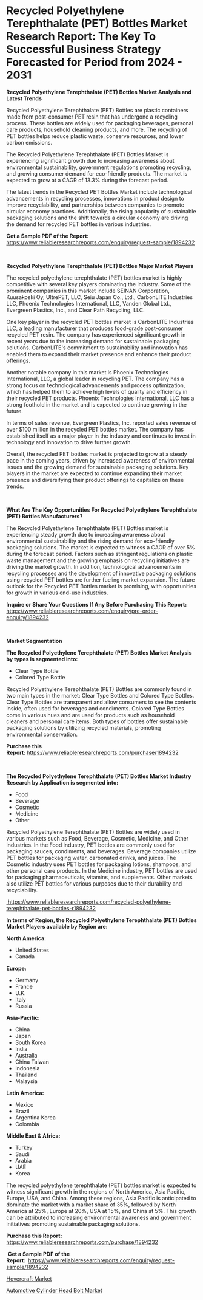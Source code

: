 <p><h1>Recycled Polyethylene Terephthalate (PET) Bottles Market Research Report: The Key To Successful Business Strategy Forecasted for Period from 2024 - 2031</h1></p><p><strong>Recycled Polyethylene Terephthalate (PET) Bottles Market Analysis and Latest Trends</strong></p>
<p><p>Recycled Polyethylene Terephthalate (PET) Bottles are plastic containers made from post-consumer PET resin that has undergone a recycling process. These bottles are widely used for packaging beverages, personal care products, household cleaning products, and more. The recycling of PET bottles helps reduce plastic waste, conserve resources, and lower carbon emissions.</p><p>The Recycled Polyethylene Terephthalate (PET) Bottles Market is experiencing significant growth due to increasing awareness about environmental sustainability, government regulations promoting recycling, and growing consumer demand for eco-friendly products. The market is expected to grow at a CAGR of 13.3% during the forecast period.</p><p>The latest trends in the Recycled PET Bottles Market include technological advancements in recycling processes, innovations in product design to improve recyclability, and partnerships between companies to promote circular economy practices. Additionally, the rising popularity of sustainable packaging solutions and the shift towards a circular economy are driving the demand for recycled PET bottles in various industries.</p></p>
<p><strong>Get a Sample PDF of the Report:&nbsp;</strong> <a href="https://www.reliableresearchreports.com/enquiry/request-sample/1894232">https://www.reliableresearchreports.com/enquiry/request-sample/1894232</a></p>
<p>&nbsp;</p>
<p><strong>Recycled Polyethylene Terephthalate (PET) Bottles Major Market Players</strong></p>
<p><p>The recycled polyethylene terephthalate (PET) bottles market is highly competitive with several key players dominating the industry. Some of the prominent companies in this market include SEINAN Corporation, Kuusakoski Oy, UltrePET, LLC, Seiu Japan Co., Ltd., CarbonLITE Industries LLC, Phoenix Technologies International, LLC, Vanden Global Ltd., Evergreen Plastics, Inc., and Clear Path Recycling, LLC.</p><p>One key player in the recycled PET bottles market is CarbonLITE Industries LLC, a leading manufacturer that produces food-grade post-consumer recycled PET resin. The company has experienced significant growth in recent years due to the increasing demand for sustainable packaging solutions. CarbonLITE's commitment to sustainability and innovation has enabled them to expand their market presence and enhance their product offerings.</p><p>Another notable company in this market is Phoenix Technologies International, LLC, a global leader in recycling PET. The company has a strong focus on technological advancements and process optimization, which has helped them to achieve high levels of quality and efficiency in their recycled PET products. Phoenix Technologies International, LLC has a strong foothold in the market and is expected to continue growing in the future.</p><p>In terms of sales revenue, Evergreen Plastics, Inc. reported sales revenue of over $100 million in the recycled PET bottles market. The company has established itself as a major player in the industry and continues to invest in technology and innovation to drive further growth.</p><p>Overall, the recycled PET bottles market is projected to grow at a steady pace in the coming years, driven by increased awareness of environmental issues and the growing demand for sustainable packaging solutions. Key players in the market are expected to continue expanding their market presence and diversifying their product offerings to capitalize on these trends.</p></p>
<p>&nbsp;</p>
<p><strong>What Are The Key Opportunities For Recycled Polyethylene Terephthalate (PET) Bottles Manufacturers?</strong></p>
<p><p>The Recycled Polyethylene Terephthalate (PET) Bottles market is experiencing steady growth due to increasing awareness about environmental sustainability and the rising demand for eco-friendly packaging solutions. The market is expected to witness a CAGR of over 5% during the forecast period. Factors such as stringent regulations on plastic waste management and the growing emphasis on recycling initiatives are driving the market growth. In addition, technological advancements in recycling processes and the development of innovative packaging solutions using recycled PET bottles are further fueling market expansion. The future outlook for the Recycled PET Bottles market is promising, with opportunities for growth in various end-use industries.</p></p>
<p><strong>Inquire or Share Your Questions If Any Before Purchasing This Report:</strong> <a href="https://www.reliableresearchreports.com/enquiry/pre-order-enquiry/1894232">https://www.reliableresearchreports.com/enquiry/pre-order-enquiry/1894232</a></p>
<p>&nbsp;</p>
<p><strong>Market Segmentation</strong></p>
<p><strong>The Recycled Polyethylene Terephthalate (PET) Bottles Market Analysis by types is segmented into:</strong></p>
<p><ul><li>Clear Type Bottle</li><li>Colored Type Bottle</li></ul></p>
<p><p>Recycled Polyethylene Terephthalate (PET) Bottles are commonly found in two main types in the market: Clear Type Bottles and Colored Type Bottles. Clear Type Bottles are transparent and allow consumers to see the contents inside, often used for beverages and condiments. Colored Type Bottles come in various hues and are used for products such as household cleaners and personal care items. Both types of bottles offer sustainable packaging solutions by utilizing recycled materials, promoting environmental conservation.</p></p>
<p><strong>Purchase this Report:&nbsp;</strong><a href="https://www.reliableresearchreports.com/purchase/1894232">https://www.reliableresearchreports.com/purchase/1894232</a></p>
<p>&nbsp;</p>
<p><strong>The Recycled Polyethylene Terephthalate (PET) Bottles Market Industry Research by Application is segmented into:</strong></p>
<p><ul><li>Food</li><li>Beverage</li><li>Cosmetic</li><li>Medicine</li><li>Other</li></ul></p>
<p><p>Recycled Polyethylene Terephthalate (PET) Bottles are widely used in various markets such as Food, Beverage, Cosmetic, Medicine, and Other industries. In the Food industry, PET bottles are commonly used for packaging sauces, condiments, and beverages. Beverage companies utilize PET bottles for packaging water, carbonated drinks, and juices. The Cosmetic industry uses PET bottles for packaging lotions, shampoos, and other personal care products. In the Medicine industry, PET bottles are used for packaging pharmaceuticals, vitamins, and supplements. Other markets also utilize PET bottles for various purposes due to their durability and recyclability.</p></p>
<p><a href="https://www.reliableresearchreports.com/recycled-polyethylene-terephthalate-pet-bottles-r1894232">&nbsp;https://www.reliableresearchreports.com/recycled-polyethylene-terephthalate-pet-bottles-r1894232</a></p>
<p><strong>In terms of Region, the Recycled Polyethylene Terephthalate (PET) Bottles Market Players available by Region are:</strong></p>
<p>
    <p> <strong> North America: </strong>
        <ul>
            <li>United States</li>
            <li>Canada</li>
        </ul>
        </p> 
    <p> <strong> Europe: </strong>
        <ul>
            <li>Germany</li>
            <li>France</li>
            <li>U.K.</li>
            <li>Italy</li>
            <li>Russia</li>
        </ul>
        </p> 
    <p> <strong> Asia-Pacific: </strong>
        <ul>
            <li>China</li>
            <li>Japan</li>
            <li>South Korea</li>
            <li>India</li>
            <li>Australia</li>
            <li>China Taiwan</li>
            <li>Indonesia</li>
            <li>Thailand</li>
            <li>Malaysia</li>
        </ul>
        </p> 
    <p> <strong> Latin America: </strong>
        <ul>
            <li>Mexico</li>
            <li>Brazil</li>
            <li>Argentina Korea</li>
            <li>Colombia</li>
        </ul>
        </p> 
    <p> <strong> Middle East & Africa: </strong>
        <ul>
            <li>Turkey</li>
            <li>Saudi</li>
            <li>Arabia</li>
            <li>UAE</li>
            <li>Korea</li>
        </ul>
    </p>
    </p>
<p><p>The recycled polyethylene terephthalate (PET) bottles market is expected to witness significant growth in the regions of North America, Asia Pacific, Europe, USA, and China. Among these regions, Asia Pacific is anticipated to dominate the market with a market share of 35%, followed by North America at 25%, Europe at 20%, USA at 15%, and China at 5%. This growth can be attributed to increasing environmental awareness and government initiatives promoting sustainable packaging solutions.</p></p>
<p><strong>Purchase this Report: </strong><a href="https://www.reliableresearchreports.com/purchase/1894232">https://www.reliableresearchreports.com/purchase/1894232</a></p>
<p>&nbsp;<strong>Get a Sample PDF of the Report:&nbsp;&nbsp;</strong><a href="https://www.reliableresearchreports.com/enquiry/request-sample/1894232">https://www.reliableresearchreports.com/enquiry/request-sample/1894232</a></p>
<p><strong></strong></p>
<p><p><a href="https://view.publitas.com/reportprime-1/hovercraft-market-a-global-and-regional-analysis-focus-on-region-country-level-analysis-and-competitive-landscape/">Hovercraft Market</a></p><p><a href="https://medium.com/@amandaexton567/automotive-cylinder-head-bolt-market-market-segmentation-geographical-regions-and-market-forcast-0a9861717064">Automotive Cylinder Head Bolt Market</a></p></p>